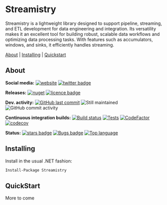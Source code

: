 # Streamistry
Streamistry is a lightweight library designed to support pipeline, streaming, and ETL development for data engineering and integration. Its versatility makes it an excellent tool for building robust, scalable data workflows and optimizing data processing tasks. With features such as accumulators, windows, and sinks, it efficiently handles streaming.

[About][] | [Installing][] | [Quickstart][]

[About]: #about (About)
[Installing]: #installing (Installing)
[Quickstart]: #quickstart (Quickstart)

## About

**Social media:** [![website](https://img.shields.io/badge/website-seddryck.github.io/Streamistry-fe762d.svg)](https://seddryck.github.io/Streamistry)
[![twitter badge](https://img.shields.io/badge/twitter%20Streamistry-@Seddryck-blue.svg?style=flat&logo=twitter)](https://twitter.com/Seddryck)

**Releases:** [![nuget](https://img.shields.io/nuget/v/Streamistry.svg)](https://www.nuget.org/packages/Streamistry/) <!-- [![GitHub Release Date](https://img.shields.io/github/release-date/seddryck/Streamistry.svg)](https://github.com/Seddryck/Streamistry/releases/latest) --> [![licence badge](https://img.shields.io/badge/License-Apache%202.0-yellow.svg)](https://github.com/Seddryck/Streamistry/blob/master/LICENSE)

**Dev. activity:** [![GitHub last commit](https://img.shields.io/github/last-commit/Seddryck/Streamistry.svg)](https://github.com/Seddryck/Streamistry/commits)
![Still maintained](https://img.shields.io/maintenance/yes/2025.svg)
![GitHub commit activity](https://img.shields.io/github/commit-activity/y/Seddryck/Streamistry)

**Continuous integration builds:** [![Build status](https://ci.appveyor.com/api/projects/status/gf0ijb6gejf1awxr?svg=true)](https://ci.appveyor.com/project/Seddryck/Streamistry/)
[![Tests](https://img.shields.io/appveyor/tests/seddryck/Streamistry.svg)](https://ci.appveyor.com/project/Seddryck/Streamistry/build/tests)
[![CodeFactor](https://www.codefactor.io/repository/github/seddryck/Streamistry/badge)](https://www.codefactor.io/repository/github/seddryck/Streamistry)
[![codecov](https://codecov.io/github/Seddryck/Streamistry/branch/main/graph/badge.svg?token=YRA8IRIJYV)](https://codecov.io/github/Seddryck/Streamistry)
<!-- [![FOSSA Status](https://app.fossa.com/api/projects/git%2Bgithub.com%2FSeddryck%2FStreamistry.svg?type=shield)](https://app.fossa.com/projects/git%2Bgithub.com%2FSeddryck%2FStreamistry?ref=badge_shield) -->

**Status:** [![stars badge](https://img.shields.io/github/stars/Seddryck/Streamistry.svg)](https://github.com/Seddryck/Streamistry/stargazers)
[![Bugs badge](https://img.shields.io/github/issues/Seddryck/Streamistry/bug.svg?color=red&label=Bugs)](https://github.com/Seddryck/Streamistry/issues?utf8=%E2%9C%93&q=is:issue+is:open+label:bug+)
[![Top language](https://img.shields.io/github/languages/top/seddryck/Streamistry.svg)](https://github.com/Seddryck/Streamistry/search?l=C%23)

## Installing

Install in the usual .NET fashion:

```sh
Install-Package Streamistry
```

## QuickStart
More to come




























